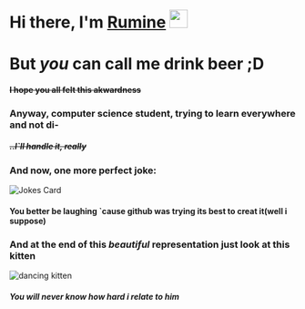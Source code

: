 <h1>Hi there, I'm <a href="https://rum1neshat.ru/" target="_blank">Rumine</a> 
<img src="https://github.com/blackcater/blackcater/raw/main/images/Hi.gif" height="32"/></h1>
<h1>But <i>you</i> can call me drink beer ;D</h1>

<h4><s>I hope you all felt this akwardness</s></h4>

<h3>Anyway, computer science student, trying to learn everywhere and not di-</h3>
<h5><s>..I`ll handle it, really</s><h5>

<h3> And now, one more perfect joke:</h3>

<img  src="https://readme-jokes.vercel.app/api" alt="Jokes Card" />

<h4>You better be laughing `cause github was trying its best to creat it(well i suppose)</h4>

<h3>And at the end of this <i>beautiful</i> representation just look at this kitten</h3>


![dancing kitten](https://user-images.githubusercontent.com/114250490/192084774-af22327e-799c-41e0-87bd-4df4842b6a6f.gif)

  
<h5>You will never know how hard i relate to him</h5>
